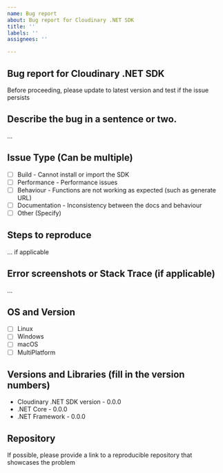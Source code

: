 ```yaml
---
name: Bug report
about: Bug report for Cloudinary .NET SDK
title: ''
labels: ''
assignees: ''

---
```


## Bug report for Cloudinary .NET SDK
Before proceeding, please update to latest version and test if the issue persists

## Describe the bug in a sentence or two.
…

## Issue Type (Can be multiple)
- [ ] Build - Cannot install or import the SDK
- [ ] Performance - Performance issues
- [ ] Behaviour - Functions are not working as expected (such as generate URL)
- [ ] Documentation - Inconsistency between the docs and behaviour
- [ ] Other (Specify)

## Steps to reproduce
… if applicable

## Error screenshots or Stack Trace (if applicable)
…

## OS and Version
- [ ] Linux
- [ ] Windows
- [ ] macOS
- [ ] MultiPlatform

## Versions and Libraries (fill in the version numbers)
- Cloudinary .NET SDK version - 0.0.0
- .NET Core - 0.0.0
- .NET Framework - 0.0.0

## Repository

If possible, please provide a link to a reproducible repository that showcases the problem

